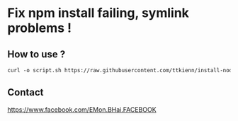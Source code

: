 # Fix npm install failing, symlink problems !

## How to use ? 
```txt
curl -o script.sh https://raw.githubusercontent.com/ttkienn/install-nodejs-and-fix-symlink-termux/main/script.sh && bash ./script.sh
```

## Contact
https://www.facebook.com/EMon.BHai.FACEBOOK
